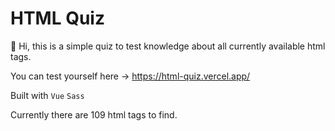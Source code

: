 # HTML Quiz

👋 Hi, this is a simple quiz to test knowledge about all currently available html tags.
 
You can test yourself here -> https://html-quiz.vercel.app/

Built with `Vue` `Sass`

Currently there are 109 html tags to find.
